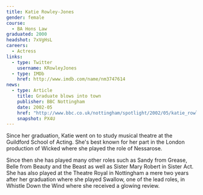 ```yaml
---
title: Katie Rowley-Jones
gender: female
course:
  - BA Hons Law
graduated: 2000
headshot: 7xVgHsL
careers:
  - Actress
links:
  - type: Twitter
    username: KRowleyJones
  - type: IMDb
    href: http://www.imdb.com/name/nm3747614
news: 
  - type: Article 
    title: Graduate blows into town 
    publisher: BBC Nottingham 
    date: 2002-05
    href: "http://www.bbc.co.uk/nottingham/spotlight/2002/05/katie_rowley_jones.shtml"
    snapshot: PX4U
---
```


Since her graduation, Katie went on to study musical theatre at the Guildford School of Acting. She's best known for her part in the London production of Wicked where she played the role of Nessarose.

Since then she has played many other roles such as Sandy from Grease, Belle from Beauty and the Beast as well as Sister Mary Robert in Sister Act. She has also played at the Theatre Royal in Nottingham a mere two years after her graduation where she played Swallow, one of the lead roles, in Whistle Down the Wind where she received a glowing review.

